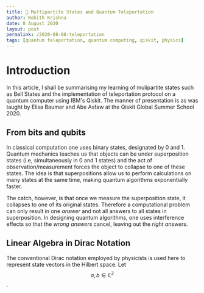 ```yaml
---
title: 🤖 Multipartite States and Quantum Teleportation
author: Rohith Krishna
date: 8 August 2020
layout: post
permalink: /2020-08-08-teleportation
tags: [quantum teleportation, quantum computing, qiskit, physics]
---
```


# Introduction

In this article, I shall be summarising my learning of mulipartite states such as Bell States and the implementation of teleportation protocol on a quantum computer using IBM's Qiskit. The manner of presentation is as was taught by Elisa Baumer and Abe Asfaw at the Qiskit Global Summer School 2020. 

## From bits and qubits

In classical computation one uses binary states, designated by 0 and 1. Quantum mechanics teaches us that objects can be under superposition states (i.e, simultaneously in 0 and 1 states) and the act of observation/measurement forces the object to collapse to one of these states. The idea is that superpositions allow us to perform calculations on many states at the same time, making quantum algorithms exponentially faster.  

The catch, however, is that once we measure the superposition state, it collapses to one of its original states. Therefore a computational problem can only result in one *answer* and not all answers to all states in superposition. In designing quantum algorithms, one uses interference effects so that the *wrong answers* cancel, leaving out the *right answers.*

## Linear Algebra in Dirac Notation

The conventional Dirac notation employed by physicists is used here to represent state vectors in the Hilbert space. Let $$a,b \in \mathbb{C^2}$$. 







